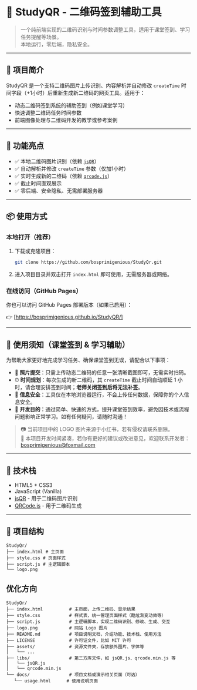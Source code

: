 # 🧪 StudyQR - 二维码签到辅助工具

> 一个纯前端实现的二维码识别与时间参数调整工具，适用于课堂签到、学习任务提醒等场景。  
> 本地运行，零后端，隐私安全。

---

## 🚀 项目简介

StudyQR 是一个支持二维码图片上传识别、内容解析并自动修改 `createTime` 时间字段（+1小时）后重新生成新二维码的网页工具。适用于：

- 动态二维码签到系统的辅助签到（例如课堂学习）
- 快速调整二维码任务时间参数
- 前端图像处理与二维码开发的教学或参考案例

---

## 🎯 功能亮点

- ✅ 本地二维码图片识别（依赖 [`jsQR`](https://github.com/cozmo/jsQR)）
- ✅ 自动解析并修改 `createTime` 参数（仅加1小时）
- ✅ 实时生成新的二维码（依赖 [`qrcode.js`](https://github.com/davidshimjs/qrcodejs)）
- ✅ 截止时间直观展示
- ✅ 零后端、安全隐私、无需部署服务器

---

## 📦 使用方式

### 本地打开（推荐）

1. 下载或克隆项目：

    ```bash
    git clone https://github.com/bosprimigenious/StudyQr.git
    ```

2. 进入项目目录并双击打开 `index.html` 即可使用，无需服务器或网络。

### 在线访问（GitHub Pages）

你也可以访问 GitHub Pages 部署版本（如果已启用）：

👉 [https://bosprimigenious.github.io/StudyQR/]

---

## 📝 使用须知（课堂签到 & 学习辅助）

为帮助大家更好地完成学习任务、确保课堂签到无误，请配合以下事项：

- 📸 **照片提交**：只需上传动态二维码的任意一张清晰截图即可，无需实时扫码。
- ⏰ **时间规划**：每次生成的新二维码，其 `createTime` 截止时间自动顺延 1 小时，请合理安排签到时间；**老师关闭签到后将无法补签**。
- 🔐 **信息安全**：工具仅在本地浏览器运行，不会上传任何数据，保障你的个人信息安全。
- 🎯 **开发目的**：通过简单、快速的方式，提升课堂签到效率，避免因技术或流程问题影响正常学习。如有任何疑问，请随时沟通！

> 📷 当前项目中的 LOGO 图片来源于小红书，若有侵权请联系删除。  
> 💬 本项目开发时间紧凑，若你有更好的建议或改进意见，欢迎联系开发者：[bosprimigenious@foxmail.com](mailto:bosprimigenious@foxmail.com)

---

## 🧰 技术栈

- HTML5 + CSS3
- JavaScript (Vanilla)
- [jsQR](https://github.com/cozmo/jsQR) - 用于二维码图片识别
- [QRCode.js](https://github.com/davidshimjs/qrcodejs) - 用于二维码生成

---

## 📂 项目结构
 ```
StudyQr/
├── index.html # 主页面
├── style.css # 页面样式
├── script.js # 主逻辑脚本
└── logo.png
 ```

 ## 优化方向
 ```
 StudyQr/
├── index.html          # 主页面，上传二维码、显示结果
├── style.css           # 样式表，统一管理页面样式（酷炫渐变动效等）
├── script.js           # 主逻辑脚本，实现二维码识别、修改、生成、交互
├── logo.png            # 网站 Logo 图片
├── README.md           # 项目说明文档，介绍功能、技术栈、使用方法
├── LICENSE             # 许可证文件，比如 MIT 许可
├── assets/             # 资源文件夹，存放额外图片、字体等
│   └── ...
├── libs/               # 第三方库文件，如 jsQR.js、qrcode.min.js 等
│   └── jsQR.js
│   └── qrcode.min.js
└── docs/               # 项目文档或演示相关页面（可选）
    └── usage.html      # 使用说明页面
```